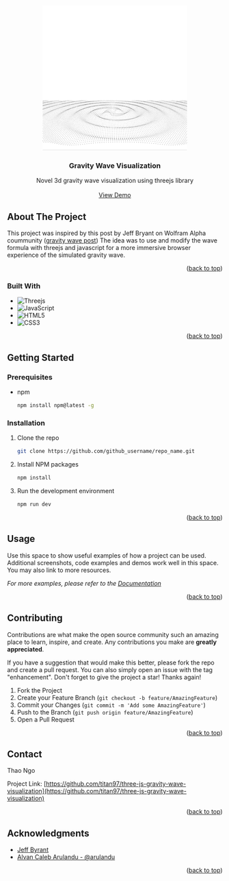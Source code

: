 <!-- PROJECT LOGO -->
<p align="center">
  <img src="gravitywave.gif" alt="animated" />
</p>

<h3 align="center">Gravity Wave Visualization</h3>

  <p align="center">
    Novel 3d gravity wave visualization using threejs library
    <br />
    <br />
    <a href="https://main--tiny-tarsier-619aba.netlify.app/">View Demo</a>
  </p>
</div>

<!-- ABOUT THE PROJECT -->
## About The Project

This project was inspired by this post by Jeff Bryant on Wolfram Alpha coummunity ([gravity wave post](https://community.wolfram.com/groups/-/m/t/790989))
The idea was to use and modify the wave formula with threejs and javascript for a more immersive browser experience of the simulated gravity wave.

<p align="right">(<a href="#readme-top">back to top</a>)</p>



### Built With

* ![Threejs](https://img.shields.io/badge/threejs-black?style=for-the-badge&logo=three.js&logoColor=white)
* ![JavaScript](https://img.shields.io/badge/javascript-%23323330.svg?style=for-the-badge&logo=javascript&logoColor=%23F7DF1E)
* ![HTML5](https://img.shields.io/badge/html5-%23E34F26.svg?style=for-the-badge&logo=html5&logoColor=white)
* ![CSS3](https://img.shields.io/badge/css3-%231572B6.svg?style=for-the-badge&logo=css3&logoColor=white)

<p align="right">(<a href="#readme-top">back to top</a>)</p>



<!-- GETTING STARTED -->
## Getting Started

### Prerequisites

* npm
  ```sh
  npm install npm@latest -g
  ```

### Installation

1. Clone the repo
   ```sh
   git clone https://github.com/github_username/repo_name.git
   ```
2. Install NPM packages
   ```sh
   npm install
   ```
3. Run the development environment
   ```sh
   npm run dev
   ```
   
<p align="right">(<a href="#readme-top">back to top</a>)</p>



<!-- USAGE EXAMPLES -->
## Usage

Use this space to show useful examples of how a project can be used. Additional screenshots, code examples and demos work well in this space. You may also link to more resources.

_For more examples, please refer to the [Documentation](https://example.com)_

<p align="right">(<a href="#readme-top">back to top</a>)</p>



<!-- CONTRIBUTING -->
## Contributing

Contributions are what make the open source community such an amazing place to learn, inspire, and create. Any contributions you make are **greatly appreciated**.

If you have a suggestion that would make this better, please fork the repo and create a pull request. You can also simply open an issue with the tag "enhancement".
Don't forget to give the project a star! Thanks again!

1. Fork the Project
2. Create your Feature Branch (`git checkout -b feature/AmazingFeature`)
3. Commit your Changes (`git commit -m 'Add some AmazingFeature'`)
4. Push to the Branch (`git push origin feature/AmazingFeature`)
5. Open a Pull Request

<p align="right">(<a href="#readme-top">back to top</a>)</p>


<!-- CONTACT -->
## Contact

Thao Ngo

Project Link: [https://github.com/titan97/three-js-gravity-wave-visualization](https://github.com/titan97/three-js-gravity-wave-visualization)

<p align="right">(<a href="#readme-top">back to top</a>)</p>



<!-- ACKNOWLEDGMENTS -->
## Acknowledgments

* [Jeff Byrant](https://community.wolfram.com/groups/-/m/t/790989)
* [Alvan Caleb Arulandu - @arulandu](https://www.youtube.com/watch?v=wRmeFtRkF-8&t=601s)

<p align="right">(<a href="#readme-top">back to top</a>)</p>



<!-- MARKDOWN LINKS & IMAGES -->
<!-- https://www.markdownguide.org/basic-syntax/#reference-style-links -->
